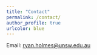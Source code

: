 ```yaml
---
title: "Contact"
permalink: /contact/
author_profile: true
urlcolor: blue
---
```


Email: [ryan.holmes@unsw.edu.au](mailto:ryan.holmes@unsw.edu.au)

